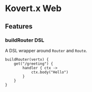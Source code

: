 # Kovert.x Web

## Features

### buildRouter DSL

A DSL wrapper around `Router` and `Route`.

````
buildRouter(vertx) {
    get("/greeting") {
        handler { ctx ->
            ctx.body("Hello")
        }
    }
}
````
